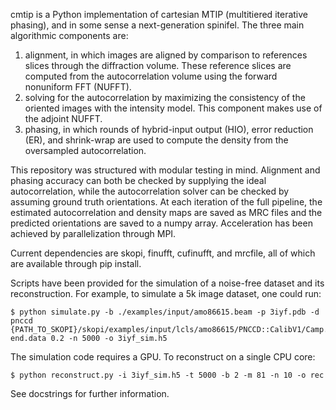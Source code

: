 cmtip is a Python implementation of cartesian MTIP (multitiered iterative phasing), and in some sense a next-generation spinifel. The three main algorithmic components are:
1. alignment, in which images are aligned by comparison to references slices through the diffraction volume. These reference slices are computed from the autocorrelation volume using the forward nonuniform FFT (NUFFT).
2. solving for the autocorrelation by maximizing the consistency of the oriented images with the intensity model. This component makes use of the adjoint NUFFT.
3. phasing, in which rounds of hybrid-input output (HIO), error reduction (ER), and shrink-wrap are used to compute the density from the oversampled autocorrelation. 

This repository was structured with modular testing in mind. Alignment and phasing accuracy can both be checked by supplying the ideal autocorrelation, while the autocorrelation solver can be checked by assuming ground truth orientations. At each iteration of the full pipeline, the estimated autocorrelation and density maps are saved as MRC files and the predicted orientations are saved to a numpy array. Acceleration has been achieved by parallelization through MPI. 

Current dependencies are skopi, finufft, cufinufft, and mrcfile, all of which are available through pip install.

Scripts have been provided for the simulation of a noise-free dataset and its reconstruction. For example, to simulate a 5k image dataset, one could run:

```
$ python simulate.py -b ./examples/input/amo86615.beam -p 3iyf.pdb -d pnccd {PATH_TO_SKOPI}/skopi/examples/input/lcls/amo86615/PNCCD::CalibV1/Camp.0:pnCCD.1/geometry/0-end.data 0.2 -n 5000 -o 3iyf_sim.h5
```

The simulation code requires a GPU. To reconstruct on a single CPU core: 

```
$ python reconstruct.py -i 3iyf_sim.h5 -t 5000 -b 2 -m 81 -n 10 -o rec
```

See docstrings for further information.

